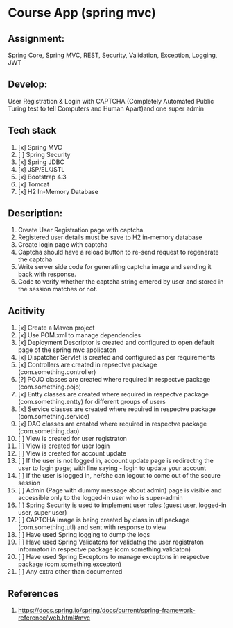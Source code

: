# Course App (spring mvc)

## Assignment:

Spring Core, Spring MVC, REST, Security, Validation, Exception, Logging, JWT

## Develop:

User Registration & Login with CAPTCHA (Completely Automated Public Turing test to tell Computers and Human Apart)and one super admin

## Tech stack

1. [x] Spring MVC
2. [ ] Spring Security
3. [x] Spring JDBC
4. [x] JSP/EL/JSTL
5. [x] Bootstrap 4.3
6. [x] Tomcat
7. [x] H2 In-Memory Database

## Description:

1. Create User Registration page with captcha.
2. Registered user details must be save to H2 in-memory database
3. Create login page with captcha
4. Captcha should have a reload button to re-send request to regenerate the captcha
5. Write server side code for generating captcha image and sending it back with response.
6. Code to verify whether the captcha string entered by user and stored in the session matches or not.

## Acitivity

1. [x] Create a Maven project
2. [x] Use POM.xml to manage dependencies
3. [x] Deployment Descriptor is created and configured to open default page of the spring mvc applicaton
4. [x] Dispatcher Servlet is created and configured as per requirements
5. [x] Controllers are created in repsectve package (com.something.controller)
6. [?] POJO classes are created where required in respectve package (com.something.pojo)
7. [x] Entty classes are created where required in respectve package (com.something.entty) for different groups of users
8. [x] Service classes are created where required in respectve package (com.something.service)
9. [x] DAO classes are created where required in respectve package (com.something.dao)
10. [ ] View is created for user registraton
11. [ ] View is created for user login
12. [ ] View is created for account update
13. [ ] If the user is not logged in, account update page is redirectng the user to login page; with line saying - login to update your account
14. [ ] If the user is logged in, he/she can logout to come out of the secure session
15. [ ] Admin (Page with dummy message about admin) page is visible and accessible only to the logged-in user who is super-admin
16. [ ] Spring Security is used to implement user roles (guest user, logged-in user, super user)
17. [ ] CAPTCHA image is being created by class in utl package (com.something.utl) and sent with response to view
18. [ ] Have used Spring logging to dump the logs
19. [ ] Have used Spring Validatons for validatng the user registraton informaton in respectve package (com.something.validaton)
20. [ ] Have used Spring Exceptons to manage exceptons in respectve package (com.something.excepton)
21. [ ] Any extra other than documented

## References

1. https://docs.spring.io/spring/docs/current/spring-framework-reference/web.html#mvc
